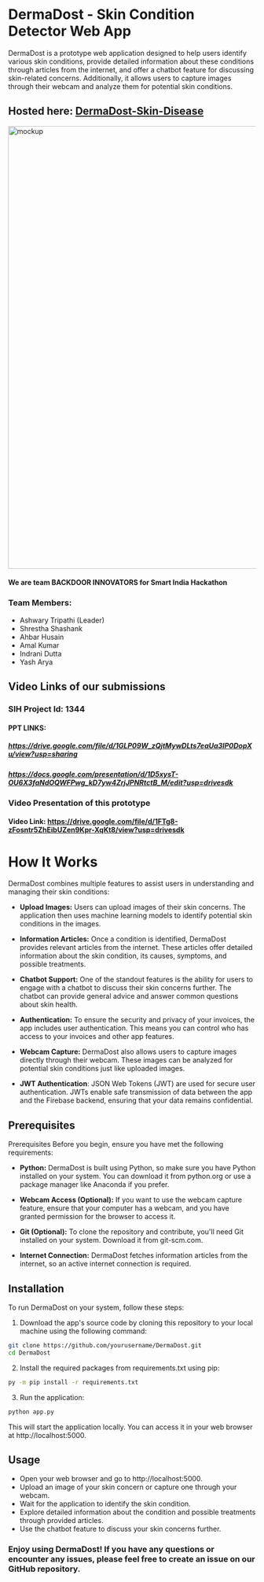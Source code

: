 # DermaDost - Skin Condition Detector Web App
DermaDost is a prototype web application designed to help users identify various skin conditions, provide detailed information about these conditions through articles from the internet, and offer a chatbot feature for discussing skin-related concerns. Additionally, it allows users to capture images through their webcam and analyze them for potential skin conditions.

## Hosted here: [DermaDost-Skin-Disease](https://skin-disease.yasharya5.repl.co)
<img src="https://github.com/Shresth72/DermaDost/assets/97455610/0a562c6f-1fd1-4a06-b0d0-d211ae86a0b6" alt="mockup" width="900"/>

#### We are team BACKDOOR INNOVATORS for Smart India Hackathon
### Team Members:
- Ashwary Tripathi (Leader)
- Shrestha Shashank
- Ahbar Husain
- Amal Kumar
- Indrani Dutta
- Yash Arya

## Video Links of our submissions
### SIH Project Id: 1344
#### PPT LINKS: 
##### https://drive.google.com/file/d/1GLP09W_zQjtMywDLts7eaUa3IP0DopXu/view?usp=sharing
##### https://docs.google.com/presentation/d/1D5xysT-OU6X3faNdOQWFPwg_kD7yw4ZrjJPNRtctB_M/edit?usp=drivesdk


### Video Presentation of this prototype
#### Video Link: https://drive.google.com/file/d/1FTg8-zFosntr5ZhEibUZen9Kpr-XqKt8/view?usp=drivesdk


# How It Works
DermaDost combines multiple features to assist users in understanding and managing their skin conditions:
- **Upload Images:** Users can upload images of their skin concerns. The application then uses machine learning models to identify potential skin conditions in the images.

- **Information Articles:** Once a condition is identified, DermaDost provides relevant articles from the internet. These articles offer detailed information about the skin condition, its causes, symptoms, and possible treatments.

- **Chatbot Support:** One of the standout features is the ability for users to engage with a chatbot to discuss their skin concerns further. The chatbot can provide general advice and answer common questions about skin health.

- **Authentication:** To ensure the security and privacy of your invoices, the app includes user authentication. This means you can control who has access to your invoices and other app features.

- **Webcam Capture:** DermaDost also allows users to capture images directly through their webcam. These images can be analyzed for potential skin conditions just like uploaded images.

- **JWT Authentication**: JSON Web Tokens (JWT) are used for secure user authentication. JWTs enable safe transmission of data between the app and the Firebase backend, ensuring that your data remains confidential.

## Prerequisites
Prerequisites
Before you begin, ensure you have met the following requirements:

- **Python:** DermaDost is built using Python, so make sure you have Python installed on your system. You can download it from python.org or use a package manager like Anaconda if you prefer.

- **Webcam Access (Optional):** If you want to use the webcam capture feature, ensure that your computer has a webcam, and you have granted permission for the browser to access it.

- **Git (Optional):** To clone the repository and contribute, you'll need Git installed on your system. Download it from git-scm.com.

- **Internet Connection:** DermaDost fetches information articles from the internet, so an active internet connection is required.

## Installation
To run DermaDost on your system, follow these steps:

1. Download the app's source code by cloning this repository to your local machine using the following command:

```bash
git clone https://github.com/yourusername/DermaDost.git
cd DermaDost
```

2. Install the required packages from requirements.txt using pip:
 ```bash
 py -m pip install -r requirements.txt
 ```
    
3. Run the application:
 ```bash
 python app.py
```
This will start the application locally. You can access it in your web browser at http://localhost:5000.

## Usage
- Open your web browser and go to http://localhost:5000.
- Upload an image of your skin concern or capture one through your webcam.
- Wait for the application to identify the skin condition.
- Explore detailed information about the condition and possible treatments through provided articles.
- Use the chatbot feature to discuss your skin concerns further.


### Enjoy using DermaDost! If you have any questions or encounter any issues, please feel free to create an issue on our GitHub repository.
